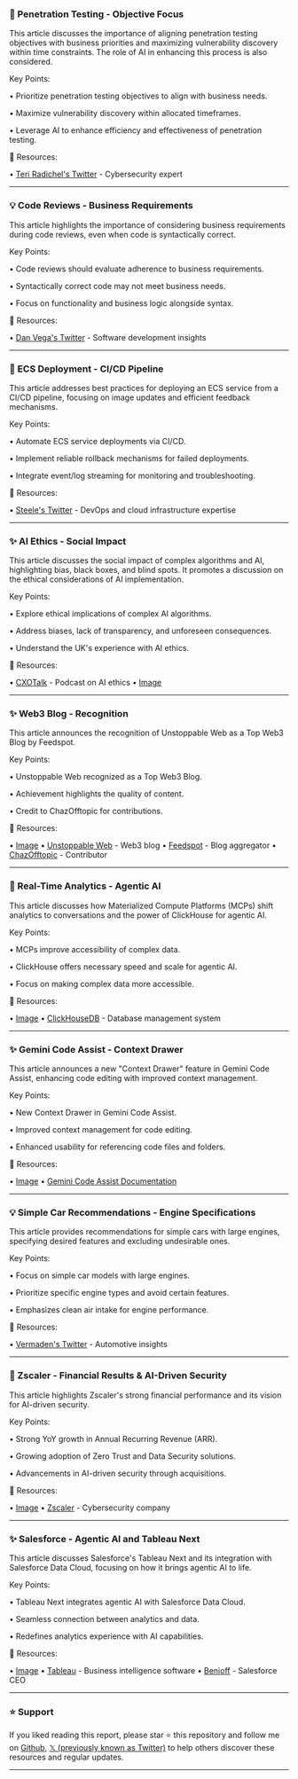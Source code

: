 ### 🤖 Penetration Testing - Objective Focus

This article discusses the importance of aligning penetration testing objectives with business priorities and maximizing vulnerability discovery within time constraints.  The role of AI in enhancing this process is also considered.

Key Points:

• Prioritize penetration testing objectives to align with business needs.


• Maximize vulnerability discovery within allocated timeframes.


• Leverage AI to enhance efficiency and effectiveness of penetration testing.



🔗 Resources:

• [Teri Radichel's Twitter](https://x.com/TeriRadichel) - Cybersecurity expert


---
### 💡 Code Reviews - Business Requirements

This article highlights the importance of considering business requirements during code reviews, even when code is syntactically correct.

Key Points:

• Code reviews should evaluate adherence to business requirements.


• Syntactically correct code may not meet business needs.


• Focus on functionality and business logic alongside syntax.



🔗 Resources:

• [Dan Vega's Twitter](https://x.com/therealdanvega) - Software development insights


---
### 🤖 ECS Deployment - CI/CD Pipeline

This article addresses best practices for deploying an ECS service from a CI/CD pipeline, focusing on image updates and efficient feedback mechanisms.

Key Points:

• Automate ECS service deployments via CI/CD.


• Implement reliable rollback mechanisms for failed deployments.


• Integrate event/log streaming for monitoring and troubleshooting.



🔗 Resources:

• [Steele's Twitter](https://x.com/__steele) - DevOps and cloud infrastructure expertise


---
### ✨ AI Ethics - Social Impact

This article discusses the social impact of complex algorithms and AI, highlighting bias, black boxes, and blind spots.  It promotes a discussion on the ethical considerations of AI implementation.

Key Points:

•  Explore ethical implications of complex AI algorithms.


•  Address biases, lack of transparency, and unforeseen consequences.


• Understand the UK's experience with AI ethics.


🔗 Resources:

• [CXOTalk](https://cxotalk.com/episode/navigating-ai-ethics-confronting-bias-black-boxes-and-blind-spots…) - Podcast on AI ethics
• [Image](https://pbs.twimg.com/media/GsKAlSgaUAEhks-?format=png&name=small)


---
### ✨ Web3 Blog - Recognition

This article announces the recognition of Unstoppable Web as a Top Web3 Blog by Feedspot.

Key Points:

• Unstoppable Web recognized as a Top Web3 Blog.


• Achievement highlights the quality of content.


•  Credit to ChazOfftopic for contributions.


🔗 Resources:

• [Image](https://pbs.twimg.com/media/GsKAZvjaUAAyxBU?format=jpg&name=small)
• [Unstoppable Web](https://x.com/unstoppableweb) - Web3 blog
• [Feedspot](https://x.com/_feedspot) - Blog aggregator
• [ChazOfftopic](https://x.com/ChazOfftopic) - Contributor


---
### 🤖 Real-Time Analytics - Agentic AI

This article discusses how Materialized Compute Platforms (MCPs) shift analytics to conversations and the power of ClickHouse for agentic AI.

Key Points:

• MCPs improve accessibility of complex data.


• ClickHouse offers necessary speed and scale for agentic AI.


•  Focus on making complex data more accessible.


🔗 Resources:

• [Image](https://pbs.twimg.com/media/GsJ52tPaUAABiD2?format=jpg&name=small)
• [ClickHouseDB](https://x.com/ClickHouseDB) -  Database management system


---
### ✨ Gemini Code Assist - Context Drawer

This article announces a new "Context Drawer" feature in Gemini Code Assist, enhancing code editing with improved context management.

Key Points:

• New Context Drawer in Gemini Code Assist.


• Improved context management for code editing.


• Enhanced usability for referencing code files and folders.


🔗 Resources:

• [Image](https://pbs.twimg.com/media/GsJmlUdaUAAu6Xy?format=jpg&name=small)
• [Gemini Code Assist Documentation](https://cloud.google.com/gemini/docs/codeassist/chat-gemini#manage_files_and_folders_in_the_context_drawer…)


---
### 💡 Simple Car Recommendations - Engine Specifications

This article provides recommendations for simple cars with large engines, specifying desired features and excluding undesirable ones.

Key Points:

• Focus on simple car models with large engines.


•  Prioritize specific engine types and avoid certain features.


•  Emphasizes clean air intake for engine performance.


🔗 Resources:

• [Vermaden's Twitter](https://x.com/vermaden) - Automotive insights


---
### 🚀 Zscaler - Financial Results & AI-Driven Security

This article highlights Zscaler's strong financial performance and its vision for AI-driven security.

Key Points:

• Strong YoY growth in Annual Recurring Revenue (ARR).


• Growing adoption of Zero Trust and Data Security solutions.


•  Advancements in AI-driven security through acquisitions.


🔗 Resources:

• [Image](https://pbs.twimg.com/media/GsJTaW7WMAAQ9RO?format=jpg&name=small)
• [Zscaler](https://x.com/zscaler) - Cybersecurity company


---
### ✨ Salesforce - Agentic AI and Tableau Next

This article discusses Salesforce's Tableau Next and its integration with Salesforce Data Cloud, focusing on how it brings agentic AI to life.

Key Points:

• Tableau Next integrates agentic AI with Salesforce Data Cloud.


•  Seamless connection between analytics and data.


• Redefines analytics experience with AI capabilities.



🔗 Resources:

• [Image](https://pbs.twimg.com/amplify_video_thumb/1928159057698820096/img/A9ObA7WHhJjGRiz4.jpg)
• [Tableau](https://x.com/tableau) - Business intelligence software
• [Benioff](https://x.com/Benioff) - Salesforce CEO


---

### ⭐️ Support

If you liked reading this report, please star ⭐️ this repository and follow me on [Github](https://github.com/Drix10), [𝕏 (previously known as Twitter)](https://x.com/DRIX_10_) to help others discover these resources and regular updates.

---